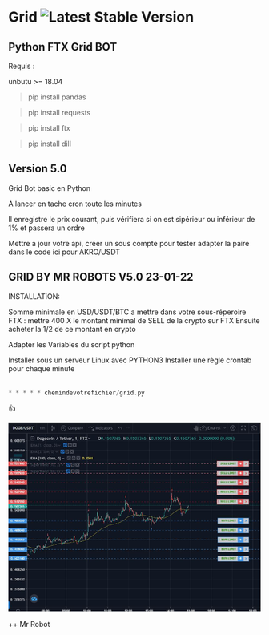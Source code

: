 # Grid ![Latest Stable Version](https://img.shields.io/badge/Version-5.0-yellow)



## Python FTX Grid BOT

Requis :

unbutu >= 18.04

>pip install pandas

>pip install requests

>pip install ftx

>pip install dill



## Version 5.0

Grid Bot basic en Python

A lancer en tache cron toute les minutes

Il enregistre le prix courant, puis vérifiera si on est sipérieur ou inférieur de 1% et passera un ordre

Mettre a jour votre api, créer un sous compte pour tester adapter la paire dans le code ici pour AKRO/USDT



##           GRID BY MR ROBOTS V5.0 23-01-22
INSTALLATiON:

Somme minimale en USD/USDT/BTC a mettre 
dans votre sous-réperoire FTX : 
mettre 400 X le montant minimal de SELL de la crypto sur FTX
Ensuite acheter la 1/2 de ce montant en crypto

Adapter les Variables du script python

Installer sous un serveur Linux avec PYTHON3
Installer une règle crontab pour chaque minute




```php

* * * * * chemindevotrefichier/grid.py

```

:+1: 


![FTX GRID](https://raw.githubusercontent.com/cartejaune/Grid/main/Capture.JPG)

++ Mr Robot
